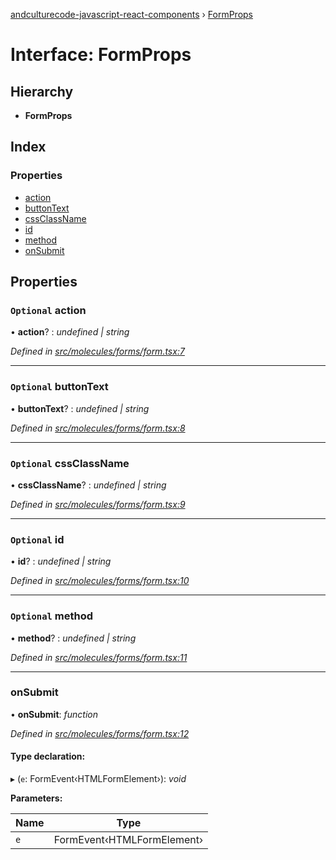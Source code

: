 [andculturecode-javascript-react-components](../README.md) › [FormProps](formprops.md)

# Interface: FormProps

## Hierarchy

* **FormProps**

## Index

### Properties

* [action](formprops.md#optional-action)
* [buttonText](formprops.md#optional-buttontext)
* [cssClassName](formprops.md#optional-cssclassname)
* [id](formprops.md#optional-id)
* [method](formprops.md#optional-method)
* [onSubmit](formprops.md#onsubmit)

## Properties

### `Optional` action

• **action**? : *undefined | string*

*Defined in [src/molecules/forms/form.tsx:7](https://github.com/AndcultureCode/AndcultureCode.JavaScript.React.Components/blob/09a736c/src/molecules/forms/form.tsx#L7)*

___

### `Optional` buttonText

• **buttonText**? : *undefined | string*

*Defined in [src/molecules/forms/form.tsx:8](https://github.com/AndcultureCode/AndcultureCode.JavaScript.React.Components/blob/09a736c/src/molecules/forms/form.tsx#L8)*

___

### `Optional` cssClassName

• **cssClassName**? : *undefined | string*

*Defined in [src/molecules/forms/form.tsx:9](https://github.com/AndcultureCode/AndcultureCode.JavaScript.React.Components/blob/09a736c/src/molecules/forms/form.tsx#L9)*

___

### `Optional` id

• **id**? : *undefined | string*

*Defined in [src/molecules/forms/form.tsx:10](https://github.com/AndcultureCode/AndcultureCode.JavaScript.React.Components/blob/09a736c/src/molecules/forms/form.tsx#L10)*

___

### `Optional` method

• **method**? : *undefined | string*

*Defined in [src/molecules/forms/form.tsx:11](https://github.com/AndcultureCode/AndcultureCode.JavaScript.React.Components/blob/09a736c/src/molecules/forms/form.tsx#L11)*

___

###  onSubmit

• **onSubmit**: *function*

*Defined in [src/molecules/forms/form.tsx:12](https://github.com/AndcultureCode/AndcultureCode.JavaScript.React.Components/blob/09a736c/src/molecules/forms/form.tsx#L12)*

#### Type declaration:

▸ (`e`: FormEvent‹HTMLFormElement›): *void*

**Parameters:**

Name | Type |
------ | ------ |
`e` | FormEvent‹HTMLFormElement› |
